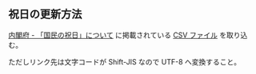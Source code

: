 ## 祝日の更新方法

[内閣府 - 「国民の祝日」について](https://www8.cao.go.jp/chosei/shukujitsu/gaiyou.html) に掲載されている [CSV ファイル](https://www8.cao.go.jp/chosei/shukujitsu/syukujitsu.csv) を取り込む。

ただしリンク先は文字コードが Shift-JIS なので UTF-8 へ変換すること。
